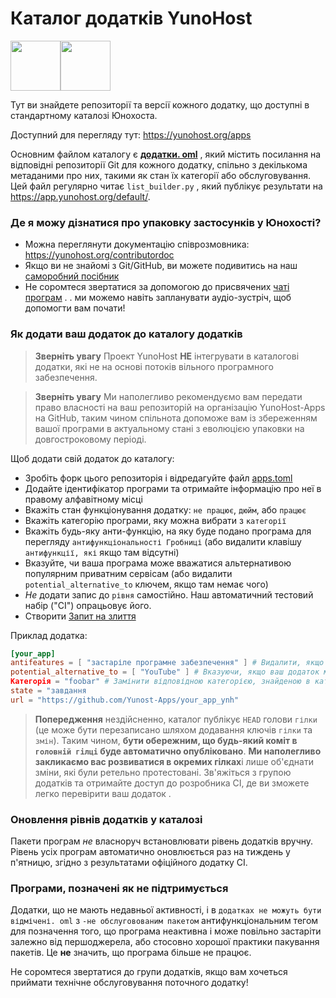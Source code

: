 # Каталог додатків YunoHost

<img src="https://avatars.githubusercontent.com/u/1519495?s=200&v=4" width=80><img src="https://yunohost.org/user/images/yunohost_package.png" width=80>

Тут ви знайдете репозиторії та версії кожного додатку, що доступні в стандартному каталозі Юнохоста.

Доступний для перегляду тут: https://yunohost.org/apps

Основним файлом каталогу є [**додатки. oml**](./apps.toml) , який містить посилання на відповідні репозиторії Git для кожного додатку, спільно з декількома метаданими про них, такими як стан їх категорії або обслуговування. Цей файл регулярно читає `list_builder.py` , який публікує результати на https://app.yunohost.org/default/.

### Де я можу дізнатися про упаковку застосунків у Юнохості?

- Можна переглянути документацію співрозмовника: https://yunohost.org/contributordoc
- Якщо ви не знайомі з Git/GitHub, ви можете подивитись на наш [саморобний посібник](https://yunohost.org/#/packaging_apps_git)
- Не соромтеся звертатися за допомогою до присвячених [чаті програм](https://yunohost.org/chat_rooms) . . ми можемо навіть запланувати аудіо-зустріч, щоб допомогти вам почати!

### Як додати ваш додаток до каталогу додатків

> **Зверніть увагу** Проект YunoHost **НЕ** інтегрувати в каталогові додатки, які не на основі потоків вільного програмного забезпечення.

> **Зверніть увагу** Ми наполегливо рекомендуємо вам передати право власності на ваш репозиторій на організацію YunoHost-Apps на GitHub, таким чином спільнота допоможе вам із збереженням вашої програми в актуальному стані з еволюцією упаковки на довгостроковому періоді.

Щоб додати свій додаток до каталогу:
* Зробіть форк цього репозиторія і відредагуйте файл [apps.toml](https://github.com/YunoHost/apps/tree/master/apps.toml)
* Додайте ідентифікатор програми та отримайте інформацію про неї в правому алфавітному місці
* Вкажіть стан функціонування додатку: `не працює`, `дюйм`, або `працює`
* Вкажіть категорію програми, яку можна вибрати з `категорії`
* Вкажіть будь-яку анти-функцію, на яку буде подано програма для перегляду `антифункціональності Гробниці` (або видалити клавішу `антифункції, які` якщо там відсутні)
* Вказуйте, чи ваша програма може вважатися альтернативою популярним приватним сервісам (або видалити `potential_alternative_to` ключем, якщо там немає чого)
* *Не* додати запис до `рівня` самостійно. Наш автоматичний тестовий набір ("CI") опрацьовує його.
* Створити [Запит на злиття](https://github.com/YunoHost/apps/pulls/)

Приклад додатка:
```toml
[your_app]
antifeatures = [ "застаріле програмне забезпечення" ] # Видалити, якщо жодна антифункція не застосовується
potential_alternative_to = [ "YouTube" ] # Вказуючи, якщо ваш додаток може вважатися альтернативним для популярних послуг (або видаляти, якщо немає застосувань)
Категорія = "foobar" # Замінити відповідною категорією, знайденою в категоріях. oml
state = "завдання
url = "https://github.com/Yunost-Apps/your_app_ynh"
```

> **Попередження** нездійсненно, каталог публікує `HEAD` голови `гілки` (це може бути перезаписано шляхом додавання ключів `гілки` та `змін`). Таким чином, **бути обережним, що будь-який коміт в `головній гілці` буде автоматично опубліковано**. **Ми наполегливо закликаємо вас розвиватися в окремих гілках**і лише об'єднати зміни, які були ретельно протестовані. Зв'яжіться з групою додатків та отримайте доступ до розробника CI, де ви зможете легко перевірити ваш додаток .

### Оновлення рівнів додатків у каталозі

Пакети програм *не* власноруч встановлювати рівень додатків вручну. Рівень усіх програм автоматично оновлюється раз на тиждень у п'ятницю, згідно з результатами офіційного додатку CI.

### Програми, позначені як не підтримується

Додатки, що не мають недавньої активності, і в `додатках не можуть бути відмічені. oml` з `-не обслуговованим пакетом` антифункціональним тегом для позначення того, що програма неактивна і може повільно застаріти залежно від першоджерела, або стосовно хорошої практики пакування пакетів. Це **не** значить, що програма більше не працює.

Не соромтеся звертатися до групи додатків, якщо вам хочеться приймати технічне обслуговування поточного додатку!
